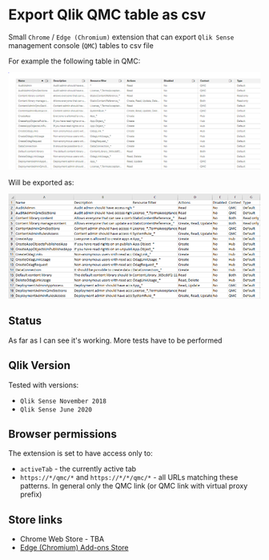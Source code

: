 # Export Qlik QMC table as csv

Small `Chrome` / `Edge (Chromium)` extension that can export `Qlik Sense` management console (`QMC`) tables to csv file

For example the following table in QMC:

![QMC](./screens/qmc.png)

Will be exported as:

![export](./screens/export.png)

## Status

As far as I can see it's working. More tests have to be performed


## Qlik Version
Tested with versions:

* `Qlik Sense November 2018`
* `Qlik Sense June 2020`

## Browser permissions

The extension is set to have access only to:
* `activeTab` - the currently active tab
* `https://*/qmc/*` and `https://*/*/qmc/*` - all URLs matching these patterns. In general only the QMC link (or QMC link with virtual proxy prefix)

## Store links

* Chrome Web Store - TBA
* [Edge (Chromium) Add-ons Store](https://microsoftedge.microsoft.com/addons/detail/export-qlik-sense-qmc-tab/blejofjglpgmigmclppeokgfaknefnek)